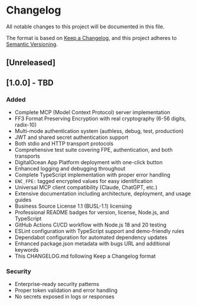 # Changelog

All notable changes to this project will be documented in this file.

The format is based on [Keep a Changelog](https://keepachangelog.com/en/1.0.0/),
and this project adheres to [Semantic Versioning](https://semver.org/spec/v2.0.0.html).

## [Unreleased]

## [1.0.0] - TBD

### Added
- Complete MCP (Model Context Protocol) server implementation
- FF3 Format Preserving Encryption with real cryptography (6-56 digits, radix-10)
- Multi-mode authentication system (authless, debug, test, production)
- JWT and shared secret authentication support  
- Both stdio and HTTP transport protocols
- Comprehensive test suite covering FPE, authentication, and both transports
- DigitalOcean App Platform deployment with one-click button
- Enhanced logging and debugging throughout
- Complete TypeScript implementation with proper error handling
- `ENC_FPE:` tagged encrypted values for easy identification
- Universal MCP client compatibility (Claude, ChatGPT, etc.)
- Extensive documentation including architecture, deployment, and usage guides
- Business Source License 1.1 (BUSL-1.1) licensing
- Professional README badges for version, license, Node.js, and TypeScript
- GitHub Actions CI/CD workflow with Node.js 18 and 20 testing
- ESLint configuration with TypeScript support and demo-friendly rules
- Dependabot configuration for automated dependency updates
- Enhanced package.json metadata with bugs URL and additional keywords
- This CHANGELOG.md following Keep a Changelog format

### Security
- Enterprise-ready security patterns
- Proper token validation and error handling
- No secrets exposed in logs or responses